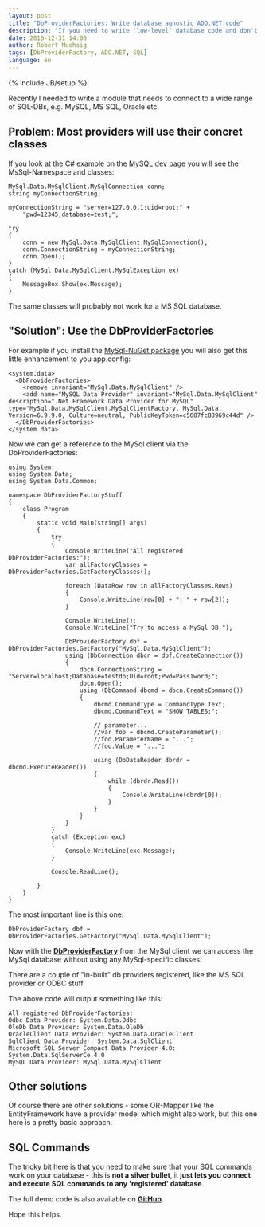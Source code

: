 ```yaml
---
layout: post
title: "DbProviderFactories: Write database agnostic ADO.NET code"
description: "If you need to write 'low-level' database code and don't know the target database, the DbProviderFactory might help you."
date: 2016-12-31 14:00
author: Robert Muehsig
tags: [DbProviderFactory, ADO.NET, SQL]
language: en
---
```

{% include JB/setup %}

Recently I needed to write a module that needs to connect to a wide range of SQL-DBs, e.g. MySQL, MS SQL, Oracle etc.

## Problem: Most providers will use their concret classes

If you look at the C# example on the [MySQL dev page](https://dev.mysql.com/doc/connector-net/en/connector-net-programming-connecting-open.html) you will see the MsSql-Namespace and classes:

    MySql.Data.MySqlClient.MySqlConnection conn;
    string myConnectionString;
    
    myConnectionString = "server=127.0.0.1;uid=root;" +
        "pwd=12345;database=test;";
    
    try
    {
        conn = new MySql.Data.MySqlClient.MySqlConnection();
        conn.ConnectionString = myConnectionString;
        conn.Open();
    }
    catch (MySql.Data.MySqlClient.MySqlException ex)
    {
        MessageBox.Show(ex.Message);
    }

The same classes will probably not work for a MS SQL database.
	
## "Solution": Use the DbProviderFactories

For example if you install the [MySql-NuGet package](https://www.nuget.org/packages/MySql.Data) you will also get this little enhancement to you app.config:

    <system.data>
      <DbProviderFactories>
        <remove invariant="MySql.Data.MySqlClient" />
        <add name="MySQL Data Provider" invariant="MySql.Data.MySqlClient" description=".Net Framework Data Provider for MySQL" type="MySql.Data.MySqlClient.MySqlClientFactory, MySql.Data, Version=6.9.9.0, Culture=neutral, PublicKeyToken=c5687fc88969c44d" />
      </DbProviderFactories>
    </system.data>

Now we can get a reference to the MySql client via the DbProviderFactories:

    using System;
    using System.Data;
    using System.Data.Common;
    
    namespace DbProviderFactoryStuff
    {
        class Program
        {
            static void Main(string[] args)
            {
                try
                {
                    Console.WriteLine("All registered DbProviderFactories:");
                    var allFactoryClasses = DbProviderFactories.GetFactoryClasses();
    
                    foreach (DataRow row in allFactoryClasses.Rows)
                    {
                        Console.WriteLine(row[0] + ": " + row[2]);
                    }
    
                    Console.WriteLine();
                    Console.WriteLine("Try to access a MySql DB:");
    
                    DbProviderFactory dbf = DbProviderFactories.GetFactory("MySql.Data.MySqlClient");
                    using (DbConnection dbcn = dbf.CreateConnection())
                    {
                        dbcn.ConnectionString = "Server=localhost;Database=testdb;Uid=root;Pwd=Pass1word;";
                        dbcn.Open();
                        using (DbCommand dbcmd = dbcn.CreateCommand())
                        {
                            dbcmd.CommandType = CommandType.Text;
                            dbcmd.CommandText = "SHOW TABLES;";
    
                            // parameter...
                            //var foo = dbcmd.CreateParameter();
                            //foo.ParameterName = "...";
                            //foo.Value = "...";
    
                            using (DbDataReader dbrdr = dbcmd.ExecuteReader())
                            {
                                while (dbrdr.Read())
                                {
                                    Console.WriteLine(dbrdr[0]);
                                }
                            }
                        }
                    }
                }
                catch (Exception exc)
                {
                    Console.WriteLine(exc.Message);
                }
    
                Console.ReadLine();
    
            }
        }
    }

The most important line is this one:

    DbProviderFactory dbf = DbProviderFactories.GetFactory("MySql.Data.MySqlClient");
	
Now with the [__DbProviderFactory__](https://msdn.microsoft.com/en-us/library/system.data.common.dbproviderfactory(v=vs.110).aspx) from the MySql client we can access the MySql database without using any MySql-specific classes.

There are a couple of "in-built" db providers registered, like the MS SQL provider or ODBC stuff.

The above code will output something like this:

    All registered DbProviderFactories:
    Odbc Data Provider: System.Data.Odbc
    OleDb Data Provider: System.Data.OleDb
    OracleClient Data Provider: System.Data.OracleClient
    SqlClient Data Provider: System.Data.SqlClient
    Microsoft SQL Server Compact Data Provider 4.0: System.Data.SqlServerCe.4.0
    MySQL Data Provider: MySql.Data.MySqlClient
	
## Other solutions

Of course there are other solutions - some OR-Mapper like the EntityFramework have a provider model which might also work, but this one here is a pretty basic approach.

## SQL Commands

The tricky bit here is that you need to make sure that your SQL commands work on your database - this is __not a silver bullet__, it __just lets you connect and execute SQL commands to any 'registered' database__. 

The full demo code is also available on [__GitHub__](https://github.com/Code-Inside/Samples/tree/master/2016/DbProviderFactoryStuff).

Hope this helps.